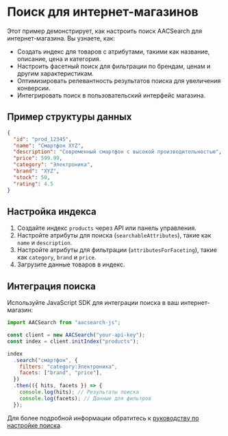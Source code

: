 # Поиск для интернет-магазинов

Этот пример демонстрирует, как настроить поиск AACSearch для интернет-магазина. Вы узнаете, как:

- Создать индекс для товаров с атрибутами, такими как название, описание, цена и категория.
- Настроить фасетный поиск для фильтрации по брендам, ценам и другим характеристикам.
- Оптимизировать релевантность результатов поиска для увеличения конверсии.
- Интегрировать поиск в пользовательский интерфейс магазина.

## Пример структуры данных

```json
{
  "id": "prod_12345",
  "name": "Смартфон XYZ",
  "description": "Современный смартфон с высокой производительностью",
  "price": 599.99,
  "category": "Электроника",
  "brand": "XYZ",
  "stock": 50,
  "rating": 4.5
}
```

## Настройка индекса

1. Создайте индекс `products` через API или панель управления.
2. Настройте атрибуты для поиска (`searchableAttributes`), такие как `name` и `description`.
3. Настройте атрибуты для фильтрации (`attributesForFaceting`), такие как `category`, `brand` и `price`.
4. Загрузите данные товаров в индекс.

## Интеграция поиска

Используйте JavaScript SDK для интеграции поиска в ваш интернет-магазин:

```javascript
import AACSearch from "aacsearch-js";

const client = new AACSearch("your-api-key");
const index = client.initIndex("products");

index
  .search("смартфон", {
    filters: "category:Электроника",
    facets: ["brand", "price"],
  })
  .then(({ hits, facets }) => {
    console.log(hits); // Результаты поиска
    console.log(facets); // Данные для фильтров
  });
```

Для более подробной информации обратитесь к [руководству по настройке поиска](../../guides/search/relevance.md).
